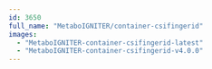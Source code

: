 ```yaml
---
id: 3650
full_name: "MetaboIGNITER/container-csifingerid"
images: 
  - "MetaboIGNITER-container-csifingerid-latest"
  - "MetaboIGNITER-container-csifingerid-v4.0.0"
---
```

